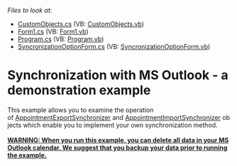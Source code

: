 <!-- default file list -->
*Files to look at*:

* [CustomObjects.cs](./CS/SyncWithOutlook/CustomObjects.cs) (VB: [CustomObjects.vb](./VB/SyncWithOutlook/CustomObjects.vb))
* [Form1.cs](./CS/SyncWithOutlook/Form1.cs) (VB: [Form1.vb](./VB/SyncWithOutlook/Form1.vb))
* [Program.cs](./CS/SyncWithOutlook/Program.cs) (VB: [Program.vb](./VB/SyncWithOutlook/Program.vb))
* [SyncronizationOptionForm.cs](./CS/SyncWithOutlook/SyncronizationOptionForm.cs) (VB: [SyncronizationOptionForm.vb](./VB/SyncWithOutlook/SyncronizationOptionForm.vb))
<!-- default file list end -->
# Synchronization with MS Outlook  - a demonstration example


This example allows you to examine the operation of <a href="http://help.devexpress.com/#CoreLibraries/clsDevExpressXtraSchedulerExchangeAppointmentExportSynchronizertopic">AppointmentExportSynchronizer</a> and <a href="http://help.devexpress.com/#CoreLibraries/clsDevExpressXtraSchedulerExchangeAppointmentImportSynchronizertopic">AppointmentImportSynchronizer</a> objects which enable you to implement your own synchronization method.<br><br><u><strong>WARNING: When you run this example, you can delete all data in your MS Outlook calendar. We suggest that you backup your data prior to running the example.</strong></u>

<br/>


